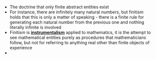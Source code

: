 - The doctrine that only finite abstract entities exist 
- For instance, there are infinitely many natural numbers, but finitism holds that this is only a matter of speaking - there is a finite rule for generating each natural number  from the previous one and nothing literally infinite is involved 
- Finitism is **[instrumentalism](../notes/instrumentalism)** applied to mathematics, it is the attempt to see mathematical entities purely as procedures that mathematicians follow, but not for referring to anything real other than finite objects of experience 
- 